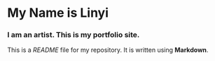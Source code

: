 # My Name is Linyi

### I am an artist. This is my portfolio site.

This is a *README* file for my repository. It is written using **Markdown**.
